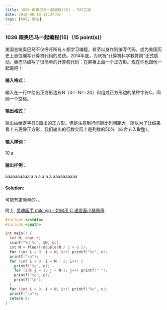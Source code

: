 ```yaml
---
title: 1036 跟奥巴马一起编程(15) - PAT乙级
date: 2018-08-18 19:37:01
tags: [PAT, 算法]
---
```


### 1036 跟奥巴马一起编程(15)（15 point(s)）

美国总统奥巴马不仅呼吁所有人都学习编程，甚至以身作则编写代码，成为美国历史上首位编写计算机代码的总统。2014年底，为庆祝“计算机科学教育周”正式启动，奥巴马编写了很简单的计算机代码：在屏幕上画一个正方形。现在你也跟他一起画吧！

#### 输入格式：

输入在一行中给出正方形边长N（3<=N<=20）和组成正方形边的某种字符C，间隔一个空格。

#### 输出格式：

输出由给定字符C画出的正方形。但是注意到行间距比列间距大，所以为了让结果看上去更像正方形，我们输出的行数实际上是列数的50%（四舍五入取整）。

#### 输入样例：
10 a

#### 输出样例：
aaaaaaaaaa
a        a
a        a
a        a
aaaaaaaaaa

#### Solution:

可能有更简单的。。

附上, [灵魂画手 milo yip - 如何用 C 语言画小猪佩奇](https://zhuanlan.zhihu.com/p/37031514)

```cpp
#include <cstdio>
#include <cmath>

int main() {
  int N; char c;
  scanf("%d %c", &N, &c);
  int M = floor((double)N / 2 + 0.5);
  for (int i = 0; i < N; i++) printf("%c", c);
  printf("\n");
  for (int i = 0; i < M - 2; i++) {
    printf("%c", c);
    for (int j = 1; j < N-1; j++) printf(" ");
    printf("%c", c);
    printf("\n");
  }
  for (int i = 0; i < N; i++) printf("%c", c);
  printf("\n");
  return 0;
}
```

